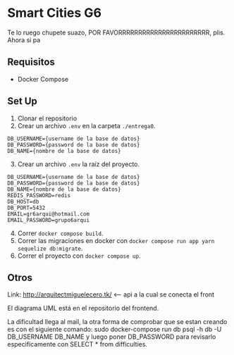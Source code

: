 # Smart Cities G6

Te lo ruego chupete suazo, POR FAVORRRRRRRRRRRRRRRRRRRRRRR, plis. Ahora si pa

## Requisitos
- Docker Compose
## Set Up
1. Clonar el repositorio
2. Crear un archivo ```.env``` en  la carpeta ```./entrega0```.
```
DB_USERNAME={username de la base de datos}
DB_PASSWORD={password de la base de datos}
DB_NAME={nombre de la base de datos}
```
3. Crear un archivo ```.env``` la raíz del proyecto.
```
DB_USERNAME={username de la base de datos}
DB_PASSWORD={password de la base de datos}
DB_NAME={nombre de la base de datos}
REDIS_PASSWORD=redis
DB_HOST=db
DB_PORT=5432
EMAIL=gr6arqui@hotmail.com
EMAIL_PASSWORD=grupo6arqui
```
4. Correr ```docker compose build```.
5. Correr las migraciones en docker con ```docker compose run app yarn sequelize db:migrate```.
6. Correr el proyecto con ```docker compose up```.
## Otros
Link: http://arquitectmiguelecero.tk/ <-- api a la cual se conecta el front

El diagrama UML está en el repositorio del frontend.

La dificultad llega al mail, la otra forma de comprobar que se estan creando es con el siguiente comando:
sudo docker-compose run db psql -h db -U DB_USERNAME DB_NAME y luego poner DB_PASSWORD para revisarlo especificamente con SELECT * from difficulties.

